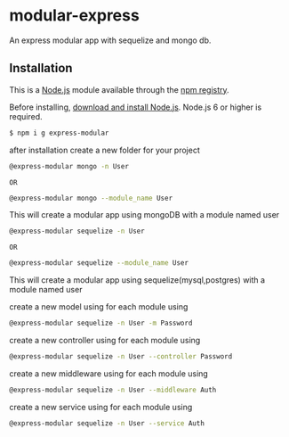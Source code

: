 # modular-express
An express modular app with sequelize and mongo db.

## Installation

This is a [Node.js](https://nodejs.org/en/) module available through the
[npm registry](https://www.npmjs.com/).

Before installing, [download and install Node.js](https://nodejs.org/en/download/).
Node.js 6 or higher is required.

```bash
$ npm i g express-modular
```
after installation create a new folder for your project

```bash
@express-modular mongo -n User 
```
    OR
```bash
@express-modular mongo --module_name User
```

This will create a modular app using mongoDB with a module named user

```bash
@express-modular sequelize -n User 
```
    OR
```bash
@express-modular sequelize --module_name User
```

This will create a modular app using sequelize(mysql,postgres) with a module named user

create a new model using for each module using

```bash
@express-modular sequelize -n User -m Password
```
create a new controller using for each module using

```bash
@express-modular sequelize -n User --controller Password
```
create a new middleware using for each module using

```bash
@express-modular sequelize -n User --middleware Auth
```
create a new service using for each module using

```bash
@express-modular sequelize -n User --service Auth
```
